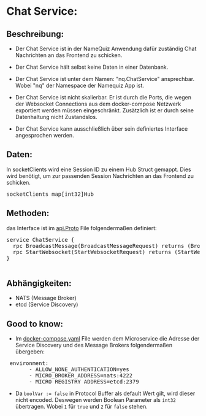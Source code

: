 # Chat Service:

## Beschreibung:

+ Der Chat Service ist in der NameQuiz Anwendung dafür zuständig Chat Nachrichten an das Frontend zu schicken.

+ Der Chat Service hält selbst keine Daten in einer Datenbank.

+ Der Chat Service ist unter dem Namen: "nq.ChatService" ansprechbar. Wobei "nq" der Namespace der Namequiz App ist.

+ Der Chat Service ist nicht skalierbar. Er ist durch die Ports, die wegen der Websocket Connections aus dem docker-compose Netzwerk exportiert werden müssen eingeschränkt. Zusätzlich ist er durch seine Datenhaltung nicht Zustandslos.

+ Der Chat Service kann ausschließlich über sein definiertes Interface angesprochen werden.

## Daten:
In socketClients wird eine Session ID zu einem Hub Struct gemappt.
Dies wird benötigt, um zur passenden Session Nachrichten an das Frontend zu schicken. 
<pre>
socketClients map[int32]Hub
</pre>

## Methoden:
das Interface ist im [api.Proto](../api/api.proto) File folgendermaßen definiert:

<pre>
service ChatService {
  rpc BroadcastMessage(BroadcastMessageRequest) returns (BroadcastMessageResponse) {}
  rpc StartWebsocket(StartWebsocketRequest) returns (StartWebsocketResponse) {}
}
 </pre>

## Abhängigkeiten:
- NATS (Message Broker)
- etcd (Service Discovery)

## Good to know:

+ Im [docker-compose.yaml](../docker-compose.yaml) File werden dem Microservice die Adresse der Service Discovery und des Message Brokers folgendermaßen übergeben:
<pre>
 environment:
       - ALLOW_NONE_AUTHENTICATION=yes
       - MICRO_BROKER_ADDRESS=nats:4222
       - MICRO_REGISTRY_ADDRESS=etcd:2379
</pre>

+ Da `boolVar := false` in Protocol Buffer als default Wert gilt, wird dieser nicht encoded. Deswegen werden Boolean Parameter als `int32` übertragen. Wobei `1` für `true` und `2` für `false` stehen.

